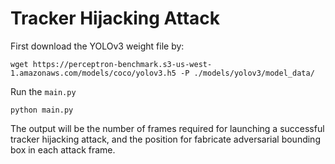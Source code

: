 # Tracker Hijacking Attack
First download the YOLOv3 weight file by:
```
wget https://perceptron-benchmark.s3-us-west-1.amazonaws.com/models/coco/yolov3.h5 -P ./models/yolov3/model_data/
```
Run the `main.py`
```
python main.py
```
The output will be the number of frames required for launching a successful tracker hijacking attack, and the position for fabricate adversarial bounding box in each attack frame. 

